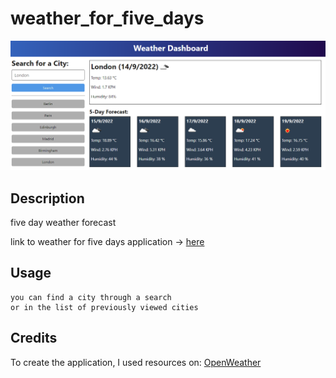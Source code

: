 # weather_for_five_days

![application screenshot](./assets/images/demo.png)

## Description
five day weather forecast

link to weather for five days application -> [here](https://khomych1004.github.io/weather_for_five_days/)

## Usage
```
you can find a city through a search
or in the list of previously viewed cities
```

## Credits
To create the application, I used resources on:
[OpenWeather](https://openweathermap.org/)